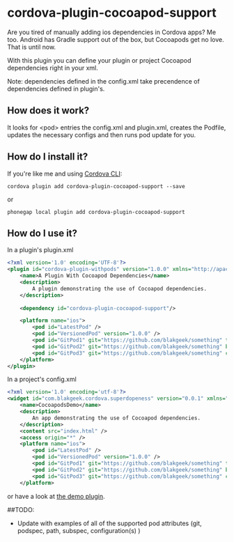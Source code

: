 # cordova-plugin-cocoapod-support
Are you tired of manually adding ios dependencies in Cordova apps?  Me too.  Android has Gradle support out of the box, but
Cocoapods get no love.  That is until now.  

With this plugin you can define your plugin or project Cocoapod dependencies right in your xml. 

Note: dependencies defined in the config.xml take precendence of dependencies defined in plugin's.
 
## How does it work?
It looks for &lt;pod&gt; entries the config.xml and plugin.xml, creates the Podfile, updates the necessary configs and 
then runs pod update for you.

## How do I install it?

If you're like me and using [Cordova CLI](http://cordova.apache.org/):
```
cordova plugin add cordova-plugin-cocoapod-support --save
```

or

```
phonegap local plugin add cordova-plugin-cocoapod-support
```

## How do I use it?  
 
In a plugin's plugin.xml 
```xml
<?xml version='1.0' encoding='UTF-8'?>
<plugin id="cordova-plugin-withpods" version="1.0.0" xmlns="http://apache.org/cordova/ns/plugins/1.0">
    <name>A Plugin With Cocoapod Dependencies</name>
    <description>
        A plugin demonstrating the use of Cocoapod dependencies.
    </description>
    
    <dependency id="cordova-plugin-cocoapod-support"/>

    <platform name="ios">
        <pod id="LatestPod" />
        <pod id="VersionedPod" version="1.0.0" />
        <pod id="GitPod1" git="https://github.com/blakgeek/something" tag="v1.0.1" configuration="debug" />
        <pod id="GitPod2" git="https://github.com/blakgeek/something" branch="wood" configurations="release,debug" />
        <pod id="GitPod3" git="https://github.com/blakgeek/something" commit="1b33368" />
    </platform>
</plugin>
```

In a project's config.xml
```xml
<?xml version='1.0' encoding='utf-8'?>
<widget id="com.blakgeek.cordova.superdopeness" version="0.0.1" xmlns="http://www.w3.org/ns/widgets" xmlns:cdv="http://cordova.apache.org/ns/1.0">
    <name>CocoapodsDemo</name>
    <description>
        An app demonstrating the use of Cocoapod dependencies.
    </description>
    <content src="index.html" />
    <access origin="*" />
    <platform name="ios">
        <pod id="LatestPod" />
        <pod id="VersionedPod" version="1.0.0" />
        <pod id="GitPod1" git="https://github.com/blakgeek/something" tag="v1.0.1" configuration="debug" />
        <pod id="GitPod2" git="https://github.com/blakgeek/something" branch="wood" configurations="release,debug" />
        <pod id="GitPod3" git="https://github.com/blakgeek/something" commit="1b33368" />
    </platform>
```

or have a look at [the demo plugin](https://github.com/blakgeek/cordova-plugin-withpods).


##TODO:
* Update with examples of all of the supported pod attributes (git, podspec, path, subspec, configuration(s) )




